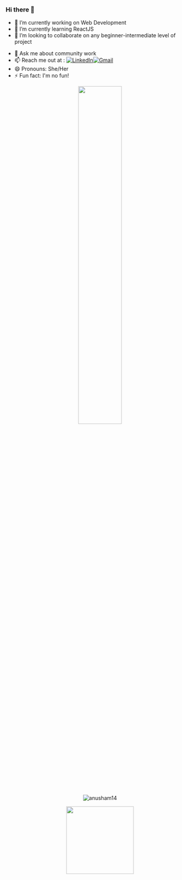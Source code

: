 ### Hi there 👋


- 🔭 I’m currently working on Web Development
- 🌱 I’m currently learning ReactJS
- 👯 I’m looking to collaborate on any beginner-intermediate level of project
<!--- 🤔 I’m looking for help with ...-->
- 💬 Ask me about community work 
- 📫 Reach me out at : <a href="https://www.linkedin.com/in/anusha-maiti-533115198/" target="_blank"><img alt="LinkedIn" src="https://img.shields.io/badge/linkedin%20-%230077B5.svg?&style=for-the-badge&logo=linkedin&logoColor=white"/></a><a href="mailto:anushamr141022@gmail.com"><img alt="Gmail" src="https://img.shields.io/badge/Gmail-D14836?style=for-the-badge&logo=gmail&logoColor=white" /></a><br>
- 😄 Pronouns: She/Her
- ⚡ Fun fact: I'm no fun!

<div align="center">
  <img width="48%" src="https://github-readme-stats.vercel.app/api?username=anusham14&theme=radical&show_icons=true" />
  <p align="center"><img align="center" src="https://github-readme-streak-stats.herokuapp.com/?user=anusham14&theme=algolia" alt="anusham14" /></p>
</div>

<p align="center">
  <img height="180em" src="https://github-readme-stats.vercel.app/api/top-langs/?username=anusham14&theme=algolia&layout=compact" />
</p>

